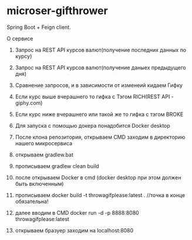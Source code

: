 # microser-gifthrower
Spring Boot + Feign client.


О сервисе
1. Запрос на REST API курсов валют(получение последних данных по курсу)
2. Запрос на REST API курсов валют(получение даныех предыдущего дня)
3. Сравнение запросов, и в зависимости от изменеий кидаем Гифку
4. Если курс выше вчерашнего то гифка с Тэгом RICH(REST API - giphy.com) 
5. Если курс ниже вчерашнего или такой же то гифка с тэгом BROKE


1. Для запуска с помощью докера понадобится Docker desktop
2. После клона репозитория, открываем CMD заходим в директорию нашего микросервиса
3. открываем gradlew.bat
4. прописываем gradlew clean build
5. после открываем Docker в cmd (docker desktop при этом должен быть включенным)
6. прописываем docker build -t throwagifplease:latest .  //точка в конце обязательна! 
7. далее вводим в CMD docker run -d -p 8888:8080 throwagifplease:latest
8. открываем бразуер заходим на localhost:8080
